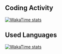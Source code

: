 ## Coding Activity
[![WakaTime stats](https://wakatime.com/share/@vmatt/77d2cc29-0686-4a17-a0f5-45400445af43.png)](https://wakatime.com)
## Used Languages
[![WakaTime stats](https://wakatime.com/share/@vmatt/ecee2af4-2325-4a77-b510-1951fbb36bcb.png)](https://wakatime.com)
